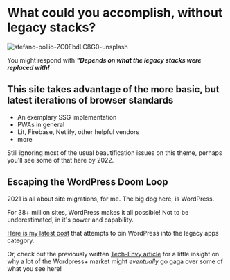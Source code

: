 
# What could you accomplish, without legacy stacks?

<img src="https://storage.googleapis.com/betterology-com.appspot.com/webappwriter/img/stefano-pollio-unsplash.jpg" alt="stefano-pollio-ZC0EbdLC8G0-unsplash" />

You might respond with _**"Depends on what the legacy stacks were replaced with!**_

## This site takes advantage of the more basic, but latest iterations of browser standards

- An exemplary SSG implementation
- PWAs in general
- Lit, Firebase, Netlify, other helpful vendors
- more

Still ignoring most of the usual beautification issues on this theme, perhaps you'll see some of that here by 2022.

## Escaping the WordPress Doom Loop

2021 is all about site migrations, for me. The big dog here, is WordPress.

For 38+ million sites, WordPress makes it all possible! Not to be underestimated, in it's power and capability.

[Here is my latest post](https://www.linkedin.com/pulse/wordpress-go-way-dodo-bird-pete-carapetyan) that attempts to pin WordPress into the legacy apps category.

Or, check out the previously written [Tech-Envy article](/explore/techEnvy/) for a little insight on why a lot of the Wordpress+ market might _eventually_ go gaga over some of what you see here!
